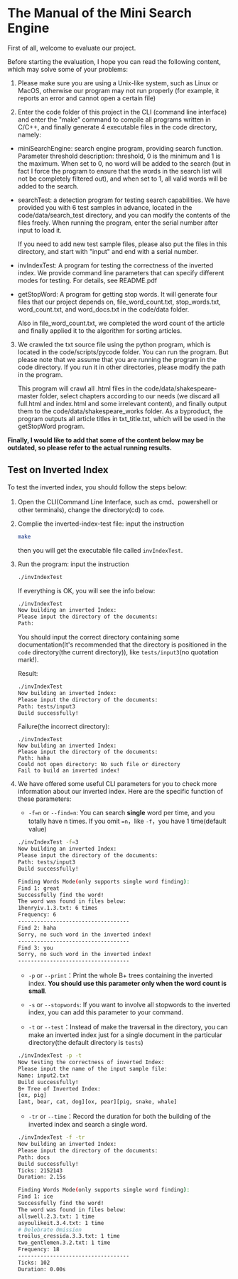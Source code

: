 # The Manual of the Mini Search Engine

First of all, welcome to evaluate our project.

Before starting the evaluation, I hope you can read the following content, which may solve some of your problems:

1. Please make sure you are using a Unix-like system, such as Linux or MacOS, otherwise our program may not run properly (for example, it reports an error and cannot open a certain file)

2. Enter the code folder of this project in the CLI (command line interface) and enter the "make" command to compile all programs written in C/C++, and finally generate 4 executable files in the code directory, namely:

- miniSearchEngine: search engine program, providing search function.
Parameter threshold description: threshold, 0 is the minimum and 1 is the maximum. When set to 0, no word will be added to the search (but in fact I force the program to ensure that the words in the search list will not be completely filtered out), and when set to 1, all valid words will be added to the search.

- searchTest: a detection program for testing search capabilities. We have provided you with 6 test samples in advance, located in the code/data/search_test directory, and you can modify the contents of the files freely. When running the program, enter the serial number after input to load it.

    If you need to add new test sample files, please also put the files in this directory, and start with "input" and end with a serial number.

- invIndexTest: A program for testing the correctness of the inverted index. We provide command line parameters that can specify different modes for testing. For details, see README.pdf

- getStopWord: A program for getting stop words. It will generate four files that our project depends on, file_word_count.txt, stop_words.txt, word_count.txt, and word_docs.txt in the code/data folder.

    Also in file_word_count.txt, we completed the word count of the article and finally applied it to the algorithm for sorting articles.

3. We crawled the txt source file using the python program, which is located in the code/scripts/pycode folder. You can run the program. But please note that we assume that you are running the program in the code directory. If you run it in other directories, please modify the path in the program.

    This program will crawl all .html files in the code/data/shakespeare-master folder, select chapters according to our needs (we discard all full.html and index.html and some irrelevant content), and finally output them to the code/data/shakespeare_works folder. As a byproduct, the program outputs all article titles in txt_title.txt, which will be used in the getStopWord program. 

**Finally, I would like to add that some of the content  below may be outdated, so please refer to the actual running results.**

## Test on Inverted Index

To test the inverted index, you should follow the steps below:

1. Open the CLI(Command Line Interface, such as cmd、powershell or other terminals), change the directory(cd) to `code`.
2. Complie the inverted-index-test file: input the instruction

    ``` sh
    make
    ```

    then you will get the executable file called `invIndexTest`.

3. Run the program: input the instruction

    ``` sh
    ./invIndexTest
    ```

    If everything is OK, you will see the info below:

    ``` sh
    ./invIndexTest
    Now building an inverted Index:
    Please input the directory of the documents:
    Path: 
    ```

    You should input the correct directory containing some documentation(It's recommended that the directory is positioned in the `code` directory(the current directory)), like `tests/input3`(no quotation mark!). 

    Result:

    ``` sh
    ./invIndexTest
    Now building an inverted Index:
    Please input the directory of the documents:
    Path: tests/input3
    Build successfully!
    ```

    Failure(the incorrect directory):

    ```
    ./invIndexTest
    Now building an inverted Index:
    Please input the directory of the documents:
    Path: haha
    Could not open directory: No such file or directory
    Fail to build an inverted index!
    ```

4. We have offered some useful CLI parameters for you to check more information about our inverted index. Here are the specific function of these parameters:

    - `-f=n` or `--find=n`: You can search **single** word per time, and you totally have n times. If you omit `=n`，like `-f`，you have 1 time(default value)

    ``` sh 
    ./invIndexTest -f=3
    Now building an inverted Index:
    Please input the directory of the documents:
    Path: tests/input3
    Build successfully!

    Finding Words Mode(only supports single word finding):
    Find 1: great
    Successfully find the word!
    The word was found in files below:
    1henryiv.1.3.txt: 6 times
    Frequency: 6
    -----------------------------------
    Find 2: haha
    Sorry, no such word in the inverted index!
    -----------------------------------
    Find 3: you
    Sorry, no such word in the inverted index!
    -----------------------------------
    ```

    - `-p` or `--print`：Print the whole B+ trees containing the inverted index. **You should use this parameter only when the word count is small**.

    - `-s` or `--stopwords`: If you want to involve all stopwords to the inverted index, you can add this parameter to your command.

    - `-t` or `--test`：Instead of make the traversal in the directory, you can make an inverted index just for a single document in the particular directory(the default directory is `tests`)

    ``` sh
    ./invIndexTest -p -t
    Now testing the correctness of inverted Index:
    Please input the name of the input sample file:
    Name: input2.txt
    Build successfully!
    B+ Tree of Inverted Index:
    [ox, pig]
    [ant, bear, cat, dog][ox, pear][pig, snake, whale]
    ```

    - `-tr` or `--time`：Record the duration for both the building of the inverted index and search a single word.

    ``` sh
    ./invIndexTest -f -tr
    Now building an inverted Index:
    Please input the directory of the documents:
    Path: docs  
    Build successfully!
    Ticks: 2152143
    Duration: 2.15s

    Finding Words Mode(only supports single word finding):
    Find 1: ice 
    Successfully find the word!
    The word was found in files below:
    allswell.2.3.txt: 1 time
    asyoulikeit.3.4.txt: 1 time
    # Delebrate Omission 
    troilus_cressida.3.3.txt: 1 time
    two_gentlemen.3.2.txt: 1 time
    Frequency: 18
    -----------------------------------
    Ticks: 102
    Duration: 0.00s
    ```